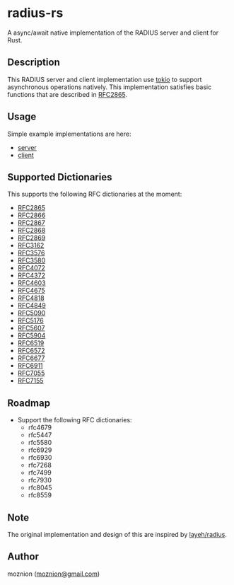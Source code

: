 # radius-rs

A async/await native implementation of the RADIUS server and client for Rust.

## Description

This RADIUS server and client implementation use [tokio](https://tokio.rs/) to support asynchronous operations natively. This implementation satisfies basic functions that are described in [RFC2865](https://tools.ietf.org/html/rfc2865).

## Usage

Simple example implementations are here:

- [server](./examples/server.rs)
- [client](./examples/client.rs)

## Supported Dictionaries

This supports the following RFC dictionaries at the moment:

- [RFC2865](https://tools.ietf.org/html/rfc2865)
- [RFC2866](https://tools.ietf.org/html/rfc2866)
- [RFC2867](https://tools.ietf.org/html/rfc2867)
- [RFC2868](https://tools.ietf.org/html/rfc2868)
- [RFC2869](https://tools.ietf.org/html/rfc2869)
- [RFC3162](https://tools.ietf.org/html/rfc3162)
- [RFC3576](https://tools.ietf.org/html/rfc3576)
- [RFC3580](https://tools.ietf.org/html/rfc3580)
- [RFC4072](https://tools.ietf.org/html/rfc4072)
- [RFC4372](https://tools.ietf.org/html/rfc4372)
- [RFC4603](https://tools.ietf.org/html/rfc4603)
- [RFC4675](https://tools.ietf.org/html/rfc4675)
- [RFC4818](https://tools.ietf.org/html/rfc4818)
- [RFC4849](https://tools.ietf.org/html/rfc4849)
- [RFC5090](https://tools.ietf.org/html/rfc5090)
- [RFC5176](https://tools.ietf.org/html/rfc5176)
- [RFC5607](https://tools.ietf.org/html/rfc5607)
- [RFC5904](https://tools.ietf.org/html/rfc5904)
- [RFC6519](https://tools.ietf.org/html/rfc6519)
- [RFC6572](https://tools.ietf.org/html/rfc6572)
- [RFC6677](https://tools.ietf.org/html/rfc6677)
- [RFC6911](https://tools.ietf.org/html/rfc6911)
- [RFC7055](https://tools.ietf.org/html/rfc7055)
- [RFC7155](https://tools.ietf.org/html/rfc7155)

## Roadmap

- Support the following RFC dictionaries:
  - rfc4679
  - rfc5447
  - rfc5580
  - rfc6929
  - rfc6930
  - rfc7268
  - rfc7499
  - rfc7930
  - rfc8045
  - rfc8559

## Note

The original implementation and design of this are inspired by [layeh/radius](https://github.com/layeh/radius).

## Author

moznion (<moznion@gmail.com>)
